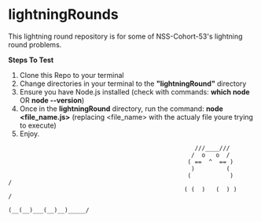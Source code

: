 # lightningRounds

This lightning round repository is for some of NSS-Cohort-53's lightning round problems.



**Steps To Test**
1. Clone this Repo to your terminal
2. Change directories in your terminal to the **"lightningRound"** directory
3. Ensure you have Node.js installed (check with commands: **which node** OR **node --version**)
4. Once in the **lightningRound** directory, run the command: **node <file_name.js>** (replacing <file_name> with the actualy file youre trying to execute)
5. Enjoy. 
  ```
                                                       ///____///
                                                      /  o   o  /
                                                     ( ==  ^  == )
                                                      )         (
                                                     (           )        /
                                                    ( (  )   (  ) )       /
                                                   (__(__)___(__)__)_____/
```
